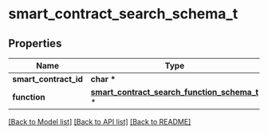 # smart_contract_search_schema_t

## Properties
Name | Type | Description | Notes
------------ | ------------- | ------------- | -------------
**smart_contract_id** | **char \*** |  | [optional] 
**function** | [**smart_contract_search_function_schema_t**](smart_contract_search_function_schema.md) \* |  | [optional] 

[[Back to Model list]](../README.md#documentation-for-models) [[Back to API list]](../README.md#documentation-for-api-endpoints) [[Back to README]](../README.md)


